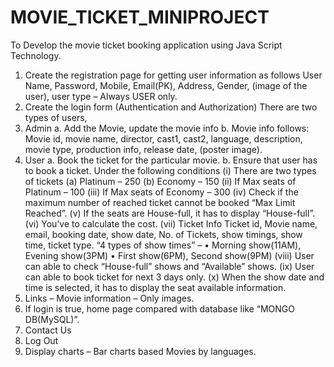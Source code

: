 # MOVIE_TICKET_MINIPROJECT


To Develop the movie ticket booking application using Java Script Technology.
1. Create the registration page for getting user information as follows
User Name, Password, Mobile, Email(PK), Address, Gender, (image of the user), user type – Always
USER only.
2. Create the login form (Authentication and Authorization)
There are two types of users,
1. Admin
a. Add the Movie, update the movie info
 b. Movie info follows:
 Movie id, movie name, director, cast1, cast2, language, description, movie type,
production info, release date, (poster image).
2. User
a. Book the ticket for the particular movie.
b. Ensure that user has to book a ticket. Under the following conditions
(i) There are two types of tickets
(a) Platinum – 250
(b) Economy – 150
(ii) If Max seats of Platinum – 100
(iii) If Max seats of Economy – 300
(iv) Check if the maximum number of reached ticket cannot be booked “Max
Limit Reached”.
(v) If the seats are House-full, it has to display “House-full”.
(vi) You’ve to calculate the cost.
(vii) Ticket Info
Ticket id, Movie name, email, booking date, show date, No. of Tickets, show
timings, show time, ticket type.
“4 types of show times” –
• Morning show(11AM), Evening show(3PM)
• First show(6PM), Second show(9PM)
(viii) User can able to check “House-full” shows and “Available” shows.
(ix) User can able to book ticket for next 3 days only.
(x) When the show date and time is selected, it has to display the seat available
information.
3. Links – Movie information – Only images.
4. If login is true, home page compared with database like “MONGO DB(MySQL)”.
5. Contact Us
6. Log Out
7. Display charts – Bar charts based Movies by languages.
